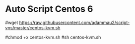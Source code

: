 # Auto Script Centos 6
  #wget https://raw.githubusercontent.com/adammau2/script-vps/master/centos-kvm.sh
  
  #chmod +x centos-kvm.sh
  #sh centos-kvm.sh
